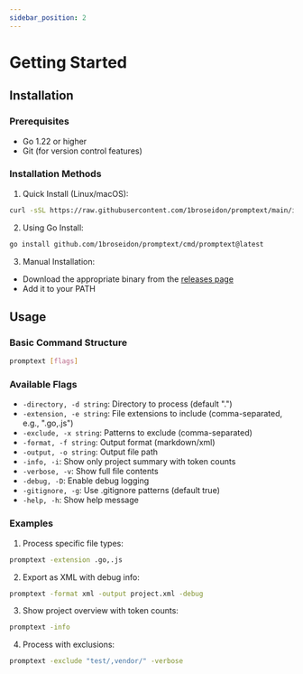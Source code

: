 ```yaml
---
sidebar_position: 2
---
```


# Getting Started

## Installation

### Prerequisites

- Go 1.22 or higher
- Git (for version control features)

### Installation Methods

1. Quick Install (Linux/macOS):

```bash
curl -sSL https://raw.githubusercontent.com/1broseidon/promptext/main/install.sh | bash
```

2. Using Go Install:

```bash
go install github.com/1broseidon/promptext/cmd/promptext@latest
```

3. Manual Installation:

- Download the appropriate binary from the [releases page](https://github.com/1broseidon/promptext/releases)
- Add it to your PATH

## Usage

### Basic Command Structure

```bash
promptext [flags]
```

### Available Flags

- `-directory, -d string`: Directory to process (default ".")
- `-extension, -e string`: File extensions to include (comma-separated, e.g., ".go,.js")
- `-exclude, -x string`: Patterns to exclude (comma-separated)
- `-format, -f string`: Output format (markdown/xml)
- `-output, -o string`: Output file path
- `-info, -i`: Show only project summary with token counts
- `-verbose, -v`: Show full file contents
- `-debug, -D`: Enable debug logging
- `-gitignore, -g`: Use .gitignore patterns (default true)
- `-help, -h`: Show help message

### Examples

1. Process specific file types:

```bash
promptext -extension .go,.js
```

2. Export as XML with debug info:

```bash
promptext -format xml -output project.xml -debug
```

3. Show project overview with token counts:

```bash
promptext -info
```

4. Process with exclusions:

```bash
promptext -exclude "test/,vendor/" -verbose
```
